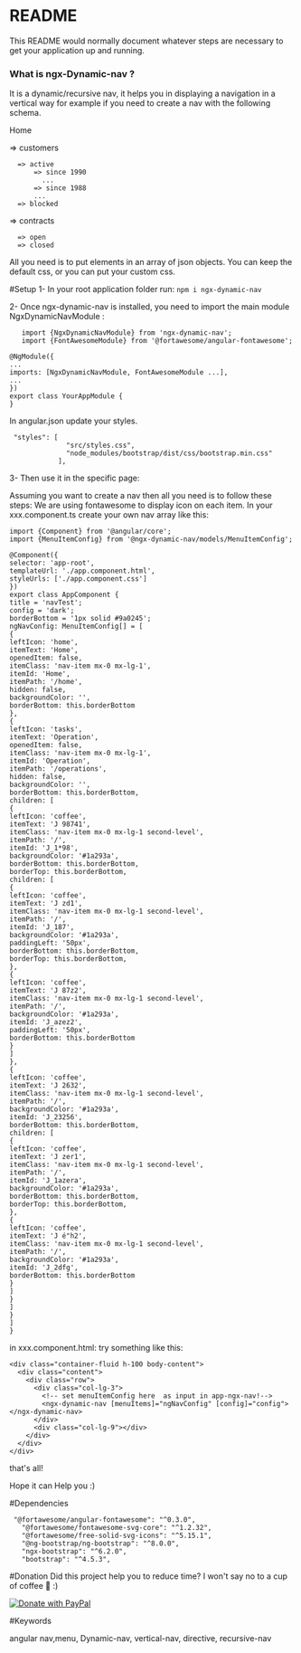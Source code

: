 # README #

This README would normally document whatever steps are necessary to get your application up and running.

### What is ngx-Dynamic-nav ? ###
 It is a dynamic/recursive nav, it helps you in displaying a navigation in a vertical way
 for example if you need to create a nav with the following schema.

 Home 

  => customers

      => active
          => since 1990
            ... 
          => since 1988
          ...
      => blocked
  => contracts

      => open
      => closed

All you need is  to put elements in an array of json objects.
You can keep the default css, or you can put your custom css.

#Setup
1- In your root application folder run:
 ```npm i ngx-dynamic-nav```

2- Once ngx-dynamic-nav is installed, you need to import the main module NgxDynamicNavModule :

```
   import {NgxDynamicNavModule} from 'ngx-dynamic-nav';
   import {FontAwesomeModule} from '@fortawesome/angular-fontawesome';

```

````
@NgModule({
...
imports: [NgxDynamicNavModule, FontAwesomeModule ...],
...
})
export class YourAppModule {
}
````
In angular.json update your styles.
```
 "styles": [
              "src/styles.css",
              "node_modules/bootstrap/dist/css/bootstrap.min.css"
            ],
```
3- Then use it in the specific page:

Assuming you want to create a nav then all you need is to follow these steps:
We are using fontawesome to display icon on each item.
In your xxx.component.ts create your own nav array like this:

```
import {Component} from '@angular/core';
import {MenuItemConfig} from '@ngx-dynamic-nav/models/MenuItemConfig';

@Component({
selector: 'app-root',
templateUrl: './app.component.html',
styleUrls: ['./app.component.css']
})
export class AppComponent {
title = 'navTest';
config = 'dark';
borderBottom = '1px solid #9a0245';
ngNavConfig: MenuItemConfig[] = [
{
leftIcon: 'home',
itemText: 'Home',
openedItem: false,
itemClass: 'nav-item mx-0 mx-lg-1',
itemId: 'Home',
itemPath: '/home',
hidden: false,
backgroundColor: '',
borderBottom: this.borderBottom
},
{
leftIcon: 'tasks',
itemText: 'Operation',
openedItem: false,
itemClass: 'nav-item mx-0 mx-lg-1',
itemId: 'Operation',
itemPath: '/operations',
hidden: false,
backgroundColor: '',
borderBottom: this.borderBottom,
children: [
{
leftIcon: 'coffee',
itemText: 'J 98741',
itemClass: 'nav-item mx-0 mx-lg-1 second-level',
itemPath: '/',
itemId: 'J_1*98',
backgroundColor: '#1a293a',
borderBottom: this.borderBottom,
borderTop: this.borderBottom,
children: [
{
leftIcon: 'coffee',
itemText: 'J zd1',
itemClass: 'nav-item mx-0 mx-lg-1 second-level',
itemPath: '/',
itemId: 'J_187',
backgroundColor: '#1a293a',
paddingLeft: '50px',
borderBottom: this.borderBottom,
borderTop: this.borderBottom,
},
{
leftIcon: 'coffee',
itemText: 'J 87z2',
itemClass: 'nav-item mx-0 mx-lg-1 second-level',
itemPath: '/',
backgroundColor: '#1a293a',
itemId: 'J_azez2',
paddingLeft: '50px',
borderBottom: this.borderBottom
}
]
},
{
leftIcon: 'coffee',
itemText: 'J 2632',
itemClass: 'nav-item mx-0 mx-lg-1 second-level',
itemPath: '/',
backgroundColor: '#1a293a',
itemId: 'J_23256',
borderBottom: this.borderBottom,
children: [
{
leftIcon: 'coffee',
itemText: 'J zer1',
itemClass: 'nav-item mx-0 mx-lg-1 second-level',
itemPath: '/',
itemId: 'J_1azera',
backgroundColor: '#1a293a',
borderBottom: this.borderBottom,
borderTop: this.borderBottom,
},
{
leftIcon: 'coffee',
itemText: 'J é"h2',
itemClass: 'nav-item mx-0 mx-lg-1 second-level',
itemPath: '/',
backgroundColor: '#1a293a',
itemId: 'J_2dfg',
borderBottom: this.borderBottom
}
]
}
]
}
]
}
```

in xxx.component.html:
try something like this:
````
<div class="container-fluid h-100 body-content">
  <div class="content">
    <div class="row">
      <div class="col-lg-3">
        <!-- set menuItemConfig here  as input in app-ngx-nav!-->
        <ngx-dynamic-nav [menuItems]="ngNavConfig" [config]="config"></ngx-dynamic-nav>
      </div>
      <div class="col-lg-9"></div>
    </div>
  </div>
</div>
````
that's all!

Hope it can Help you :) 

#Dependencies
 ```
  "@fortawesome/angular-fontawesome": "^0.3.0",
    "@fortawesome/fontawesome-svg-core": "^1.2.32",
    "@fortawesome/free-solid-svg-icons": "^5.15.1",
    "@ng-bootstrap/ng-bootstrap": "^8.0.0",
    "ngx-bootstrap": "^6.2.0",
    "bootstrap": "^4.5.3",
 ```
#Donation
Did this project help you to reduce time? I won't say no to a cup of coffee 🍵 :)


<a href="https://www.paypal.com/donate?hosted_button_id=PEWHLPGFQ4NYU">
  <img src="https://raw.githubusercontent.com/stefan-niedermann/paypal-donate-button/master/paypal-donate-button.png" alt="Donate with PayPal" />
</a>

#Keywords

angular nav,menu, Dynamic-nav, vertical-nav, directive, recursive-nav
